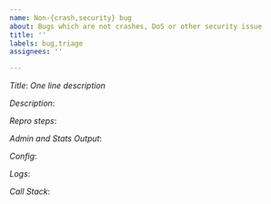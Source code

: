 ```yaml
---
name: Non-{crash,security} bug
about: Bugs which are not crashes, DoS or other security issue
title: ''
labels: bug,triage
assignees: ''

---
```


<!--
**If you are reporting *any* crash or *any* potential security issue, *do not*
open an issue in this repo. Please report the issue via emailing
envoy-security@googlegroups.com where the issue will be triaged appropriately.**
-->

*Title*: *One line description*

*Description*:
<!--
What issue is being seen? Describe what should be happening instead of
the bug, for example: Envoy should not crash, the expected value isn't
returned, etc.
-->

*Repro steps*:
<!--
Include sample requests, environment, etc. All data and inputs
required to reproduce the bug.

**Note**: The [Envoy_collect tool](https://github.com/envoyproxy/envoy/blob/main/tools/envoy_collect/README.md)
gathers a tarball with debug logs, config and the following admin
endpoints: /stats, /clusters and /server_info. Please note if there are
privacy concerns, sanitize the data prior to sharing the tarball/pasting.
-->

*Admin and Stats Output*:
<!--
Include the admin output for the following endpoints: /stats,
/clusters, /routes, /server_info. For more information, refer to the
[admin endpoint documentation.](https://www.envoyproxy.io/docs/envoy/latest/operations/admin)

**Note**: If there are privacy concerns, sanitize the data prior to
sharing.
-->

*Config*:
<!--
Include the config used to configure Envoy.
-->

*Logs*:
<!--
Include the access logs and the Envoy logs.

**Note**: If there are privacy concerns, sanitize the data prior to
sharing.
-->

*Call Stack*:
<!--
If the Envoy binary is crashing, a call stack is **required**.
Please refer to the [Bazel Stack trace documentation](https://github.com/envoyproxy/envoy/tree/main/bazel#stack-trace-symbol-resolution).
-->
